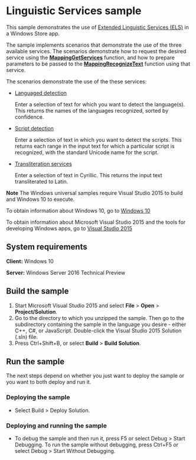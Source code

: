 # Linguistic Services sample

This sample demonstrates the use of [Extended Linguistic Services (ELS)](http://msdn.microsoft.com/library/windows/apps/dd317839) in a Windows Store app.

The sample implements scenarios that demonstrate the use of the three available services. The scenarios demonstrate how to request the desired service using the [**MappingGetServices**](http://msdn.microsoft.com/library/windows/apps/dd319060) function, and how to prepare parameters to be passed to the [**MappingRecognizeText**](http://msdn.microsoft.com/library/windows/apps/dd319063) function using that service.

The scenarios demonstrate the use of the these services:

-   [Languaged detection](http://msdn.microsoft.com/library/windows/apps/dd319066)

    Enter a selection of text for which you want to detect the language(s). This returns the names of the languages recognized, sorted by confidence.

-   [Script detection](http://msdn.microsoft.com/library/windows/apps/dd319067)

    Enter a selection of text in which you want to detect the scripts. This returns each range in the input text for which a particular script is recognized, with the standard Unicode name for the script.

-   [Transliteration services](http://msdn.microsoft.com/library/windows/apps/dd374080)

    Enter a selection of text in Cyrillic. This returns the input text transliterated to Latin.

**Note** The Windows universal samples require Visual Studio 2015 to build and Windows 10 to execute.
 
To obtain information about Windows 10, go to [Windows 10](http://go.microsoft.com/fwlink/?LinkID=532421)

To obtain information about Microsoft Visual Studio 2015 and the tools for developing Windows apps, go to [Visual Studio 2015](http://go.microsoft.com/fwlink/?LinkID=532422)

## System requirements

**Client:** Windows 10

**Server:** Windows Server 2016 Technical Preview

## Build the sample

1. Start Microsoft Visual Studio 2015 and select **File** \> **Open** \> **Project/Solution**.
2. Go to the directory to which you unzipped the sample. Then go to the subdirectory containing the sample in the language you desire - either C++, C#, or JavaScript. Double-click the Visual Studio 2015 Solution (.sln) file. 
3. Press Ctrl+Shift+B, or select **Build** \> **Build Solution**. 

## Run the sample

The next steps depend on whether you just want to deploy the sample or you want to both deploy and run it.

### Deploying the sample

- Select Build > Deploy Solution. 

### Deploying and running the sample

- To debug the sample and then run it, press F5 or select Debug >  Start Debugging. To run the sample without debugging, press Ctrl+F5 or select Debug > Start Without Debugging. 
